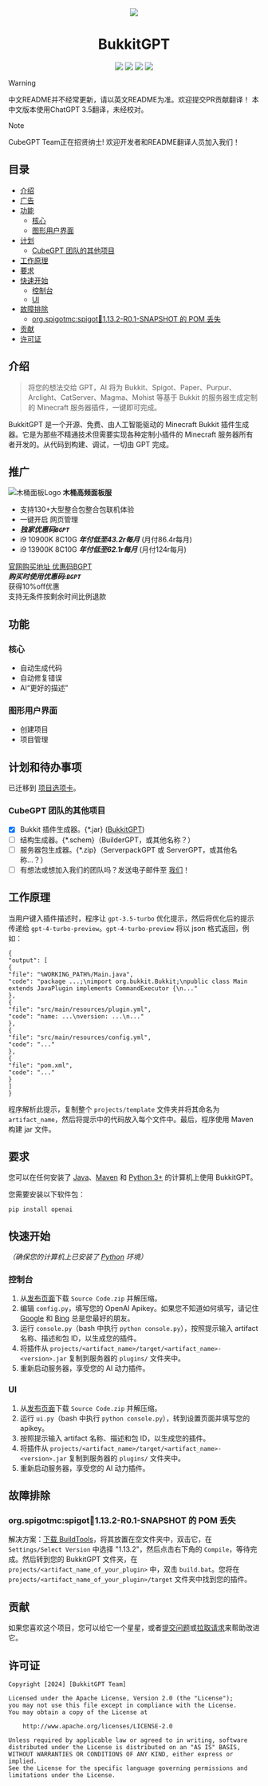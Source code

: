 <div align="center">
<img src="https://cdn.jsdelivr.net/gh/Zhou-Shilin/picx-images-hosting@master/20240202/bukkitgpt-logo.webp"/> 
<h1>BukkitGPT</h1>
<img src="https://img.shields.io/badge/Bukkit-GPT-blue">
<a href="https://github.com/Zhou-Shilin/BukkitGPT/pulls"><img src="https://img.shields.io/badge/PRs-welcome-20BF20"></a>
<img src="https://img.shields.io/badge/License-Apache-red">
<a href="https://crowdin.com/project/bukkitgpt"><img src="https://img.shields.io/badge/i18n-Crowdin-darkblue"></a>
<br/>
</div>

> [!WARNING]
> 中文README并不经常更新，请以英文README为准。欢迎提交PR贡献翻译！
> 本中文版本使用ChatGPT 3.5翻译，未经校对。
  
> [!NOTE]
> CubeGPT Team正在招贤纳士! 欢迎开发者和README翻译人员加入我们！

## 目录
- [介绍](https://github.com/BukkitGPT/BukkitGPT#introduction)
- [广告](https://github.com/BukkitGPT/BukkitGPT#advertisement)
- [功能](https://github.com/BukkitGPT/BukkitGPT#features)
  - [核心](https://github.com/BukkitGPT/BukkitGPT#core)
  - [图形用户界面](https://github.com/BukkitGPT/BukkitGPT#gui)
- [计划](https://github.com/BukkitGPT/BukkitGPT#plans)
  - [CubeGPT 团队的其他项目](https://github.com/BukkitGPT/BukkitGPT#other-projects-of-CubeGPT-team)
- [工作原理](https://github.com/BukkitGPT/BukkitGPT#how-it-works)
- [要求](https://github.com/BukkitGPT/BukkitGPT#requirements)
- [快速开始](https://github.com/BukkitGPT/BukkitGPT#quick-start)
  - [控制台](https://github.com/BukkitGPT/BukkitGPT#console)
  - [UI](https://github.com/BukkitGPT/BukkitGPT#ui)
- [故障排除](https://github.com/BukkitGPT/BukkitGPT#troubleshooting)
  - [org.spigotmc:spigot:jar:1.13.2-R0.1-SNAPSHOT 的 POM 丢失](https://github.com/BukkitGPT/BukkitGPT#the-pom-for-orgspigotmcspigotjar1132-r01-snapshot-is-missing)
- [贡献](https://github.com/BukkitGPT/BukkitGPT#contributing)
- [许可证](https://github.com/BukkitGPT/BukkitGPT#lisence)

## 介绍
> 将您的想法交给 GPT，AI 将为 Bukkit、Spigot、Paper、Purpur、Arclight、CatServer、Magma、Mohist 等基于 Bukkit 的服务器生成定制的 Minecraft 服务器插件，一键即可完成。

BukkitGPT 是一个开源、免费、由人工智能驱动的 Minecraft Bukkit 插件生成器。它是为那些不精通技术但需要实现各种定制小插件的 Minecraft 服务器所有者开发的。从代码到构建、调试，一切由 GPT 完成。

## 推广

![木桶面板Logo](https://cdn.jsdelivr.net/gh/Zhou-Shilin/picx-images-hosting@master/20240208/woodenbarrelsvr.jpeg)
**木桶高频面板服**  
- 支持130+大型整合包整合包联机体验
- 一键开启 网页管理
- ***独家优惠码`BGPT`***
- i9 10900K 8C10G ***年付低至43.2r每月*** (月付86.4r每月)
- i9 13900K 8C10G ***年付低至62.1r每月*** (月付124r每月)

[官网购买地址 优惠码BGPT](https://vat.yunqiaold.com/index.php?rp=/store/mc)  
***购买时使用优惠码:`BGPT`***  
获得10%off优惠  
支持无条件按剩余时间比例退款  

## 功能

### 核心
- 自动生成代码
- 自动修复错误
- AI“更好的描述”

### 图形用户界面
- 创建项目
- 项目管理

## 计划和待办事项

已迁移到 [项目选项卡](https://github.com/orgs/CubeGPT/projects/4)。

### CubeGPT 团队的其他项目
- [x] Bukkit 插件生成器。{*.jar} ([BukkitGPT](https://github.com/CubeGPT/BukkitGPT))
- [ ] 结构生成器。{*.schem}（BuilderGPT，或其他名称？）
- [ ] 服务器包生成器。{*.zip}（ServerpackGPT 或 ServerGPT，或其他名称...？）
- [ ] 有想法或想加入我们的团队吗？发送电子邮件至 [我们](mailto:admin@baimoqilin.top)！

## 工作原理
当用户键入插件描述时，程序让 `gpt-3.5-turbo` 优化提示，然后将优化后的提示传递给 `gpt-4-turbo-preview`。`gpt-4-turbo-preview` 将以 json 格式返回，例如：
```
{
"output": [
{
"file": "%WORKING_PATH%/Main.java",
"code": "package ...;\nimport org.bukkit.Bukkit;\npublic class Main extends JavaPlugin implements CommandExecutor {\n..."
},
{
"file": "src/main/resources/plugin.yml",
"code": "name: ...\nversion: ...\n..."
},
{
"file": "src/main/resources/config.yml",
"code": "..."
},
{
"file": "pom.xml",
"code": "..."
}
]
}
```
程序解析此提示，复制整个 `projects/template` 文件夹并将其命名为 `artifact_name`，然后将提示中的代码放入每个文件中。最后，程序使用 Maven 构建 jar 文件。

## 要求
您可以在任何安装了 [Java](https://www.azul.com/downloads/)、[Maven](https://maven.apache.org/) 和 [Python 3+](https://www.python.org/) 的计算机上使用 BukkitGPT。  

您需要安装以下软件包：
```
pip install openai
```

## 快速开始

*（确保您的计算机上已安装了 [Python](https://www.python.org) 环境）*

### 控制台
1. 从[发布页面](https://github.com/Zhou-Shilin/BukkitGPT/releases)下载 `Source Code.zip` 并解压缩。
2. 编辑 `config.py`，填写您的 OpenAI Apikey。如果您不知道如何填写，请记住 [Google](https://www.google.com/) 和 [Bing](https://www.bing.com/) 总是您最好的朋友。
3. 运行 `console.py`（bash 中执行 `python console.py`），按照提示输入 artifact 名称、描述和包 ID，以生成您的插件。
4. 将插件从 `projects/<artifact_name>/target/<artifact_name>-<version>.jar` 复制到服务器的 `plugins/` 文件夹中。
5. 重新启动服务器，享受您的 AI 动力插件。

### UI

1. 从[发布页面](https://github.com/Zhou-Shilin/BukkitGPT/releases)下载 `Source Code.zip` 并解压缩。
2. 运行 `ui.py`（bash 中执行 `python console.py`），转到设置页面并填写您的 apikey。
3. 按照提示输入 artifact 名称、描述和包 ID，以生成您的插件。
4. 将插件从 `projects/<artifact_name>/target/<artifact_name>-<version>.jar` 复制到服务器的 `plugins/` 文件夹中。
5. 重新启动服务器，享受您的 AI 动力插件。

## 故障排除

### org.spigotmc:spigot:jar:1.13.2-R0.1-SNAPSHOT 的 POM 丢失
解决方案：[下载 BuildTools](https://hub.spigotmc.org/jenkins/job/BuildTools/lastSuccessfulBuild/artifact/target/BuildTools.jar)，将其放置在空文件夹中，双击它，在 `Settings/Select Version` 中选择 "1.13.2"，然后点击右下角的 `Compile`，等待完成。然后转到您的 BukkitGPT 文件夹，在 `projects/<artifact_name_of_your_plugin>` 中，双击 `build.bat`。您将在 `projects/<artifact_name_of_your_plugin>/target` 文件夹中找到您的插件。

## 贡献
如果您喜欢这个项目，您可以给它一个星星，或者[提交问题](https://github.com/Zhou-Shilin/BukkitGPT/issues)或[拉取请求](https://github.com/Zhou-Shilin/BukkitGPT/pulls)来帮助改进它。

## 许可证
```
Copyright [2024] [BukkitGPT Team]

Licensed under the Apache License, Version 2.0 (the "License");
you may not use this file except in compliance with the License.
You may obtain a copy of the License at

    http://www.apache.org/licenses/LICENSE-2.0

Unless required by applicable law or agreed to in writing, software
distributed under the License is distributed on an "AS IS" BASIS,
WITHOUT WARRANTIES OR CONDITIONS OF ANY KIND, either express or implied.
See the License for the specific language governing permissions and
limitations under the License.
```